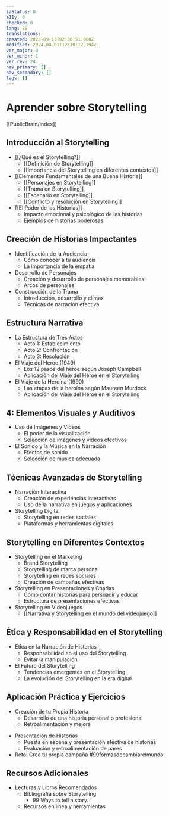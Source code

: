 ```yaml
---
iaStatus: 0
a11y: 0
checked: 0
lang: ES
translations: 
created: 2023-09-13T02:30:51.000Z
modified: 2024-04-01T12:10:12.194Z
ver_major: 0
ver_minor: 1
ver_rev: 24
nav_primary: []
nav_secondary: []
tags: []
---
```

# Aprender sobre Storytelling

[[PublicBrain/Index]]

## Introducción al Storytelling

* [[¿Qué es el Storytelling?]]
	* [[Definición de Storytelling]]
	* [[Importancia del Storytelling en diferentes contextos]]
* [[Elementos Fundamentales de una Buena Historia]]
	* [[Personajes en Storytelling]]
	* [[Trama en Storytelling]]
	* [[Escenario en Storytelling]]
	* [[Conflicto y resolución en Storytelling]]
* [[El Poder de las Historias]]
	* Impacto emocional y psicológico de las historias
	* Ejemplos de historias poderosas
## Creación de Historias Impactantes

* Identificación de la Audiencia
	* Cómo conocer a tu audiencia
	* La importancia de la empatía
* Desarrollo de Personajes
	* Creación y desarrollo de personajes memorables
	* Arcos de personajes
* Construcción de la Trama
	* Introducción, desarrollo y clímax
	* Técnicas de narración efectiva
## Estructura Narrativa

* La Estructura de Tres Actos
	* Acto 1: Establecimiento
	* Acto 2: Confrontación
	* Acto 3: Resolución
* El Viaje del Héroe (1949)
	* Los 12 pasos del héroe según Joseph Campbell
	* Aplicación del Viaje del Héroe en el Storytelling
* El Viaje de la Heroína (1990)
	* Las etapas de la heroína según Maureen Murdock
	* Aplicación del Viaje del Héroe en el Storytelling
## 4: Elementos Visuales y Auditivos

* Uso de Imágenes y Videos
	* El poder de la visualización
	* Selección de imágenes y videos efectivos
* El Sonido y la Música en la Narración
	* Efectos de sonido
	* Selección de música adecuada
## Técnicas Avanzadas de Storytelling

* Narración Interactiva
	* Creación de experiencias interactivas
	* Uso de la narrativa en juegos y aplicaciones
* Storytelling Digital
	* Storytelling en redes sociales
	* Plataformas y herramientas digitales
## Storytelling en Diferentes Contextos

* Storytelling en el Marketing
	* Brand Storytelling
	 * Storytelling de marca personal
	* Storytelling en redes sociales
	* Creación de campañas efectivas
* Storytelling en Presentaciones y Charlas
	* Cómo contar historias para persuadir y educar
	* Estructura de presentaciones efectivas
* Storytelling en Videojuegos
	* [[Narrativa y Storytelling en el mundo del videojuego]]

## Ética y Responsabilidad en el Storytelling

* Ética en la Narración de Historias
	* Responsabilidad en el uso del Storytelling
	* Evitar la manipulación
* El Futuro del Storytelling
	* Tendencias emergentes en el Storytelling
	* La evolución del Storytelling en la era digital

## Aplicación Práctica y Ejercicios

* Creación de tu Propia Historia
	* Desarrollo de una historia personal o profesional
	- Retroalimentación y mejora
- Presentación de Historias
	- Puesta en escena y presentación efectiva de historias
	- Evaluación y retroalimentación de pares
- Reto: Crea tu propia campaña #99formasdecambiarelmundo
## Recursos Adicionales

* Lecturas y Libros Recomendados
	* Bibliografía sobre Storytelling
		* 99 Ways to tell a story.
	* Recursos en línea y herramientas